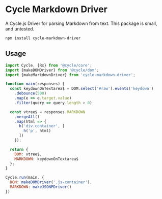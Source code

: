 # Cycle Markdown Driver

A Cycle.js Driver for parsing Markdown from text.
This package is small, and untested.

```
npm install cycle-markdown-driver
```

## Usage

```js
import Cycle, {Rx} from '@cycle/core';
import {makeDOMDriver} from '@cycle/dom';
import {makeMarkdownDriver} from 'cycle-markdown-driver';

function main(responses) {
  const keydownOnTextarea$ = DOM.select('#raw').events('keydown')
    .debounce(500)
    .map(e => e.target.value)
    .filter(query => query.length > 0)

  const vtree$ = responses.MARKDOWN
    .mergeAll()
    .map(html => {
      h('div.container', [
        h('p', html)
      ])
    });

  return {
    DOM: vtree$,
    MARKDOWN: keydownOnTextarea$
  };
}

Cycle.run(main, {
  DOM: makeDOMDriver('.js-container'),
  MARKDOWN: makeJSONPDriver()
})
```
